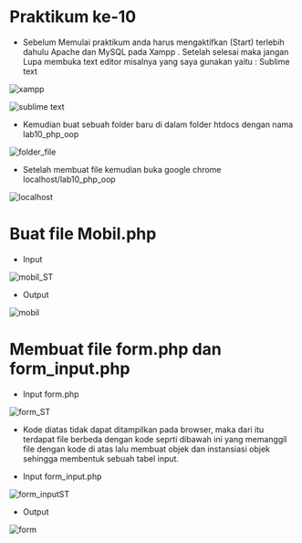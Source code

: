 # Praktikum ke-10

* Sebelum Memulai praktikum anda harus mengaktifkan (Start) terlebih dahulu Apache dan MySQL pada Xampp . Setelah selesai maka jangan Lupa membuka text editor misalnya yang saya gunakan yaitu : Sublime text

![xampp](https://user-images.githubusercontent.com/56245855/121352775-63490680-c957-11eb-8f2b-28df542e0b76.PNG)


![sublime text](https://user-images.githubusercontent.com/56245855/121353313-ecf8d400-c957-11eb-9bf2-6847665ed1e1.PNG)


* Kemudian buat sebuah folder baru di dalam folder htdocs dengan nama lab10_php_oop

![folder_file](https://user-images.githubusercontent.com/56245855/121353028-9f7c6700-c957-11eb-8e48-e8995a664951.PNG)


* Setelah membuat file kemudian buka google chrome localhost/lab10_php_oop

![localhost](https://user-images.githubusercontent.com/56245855/121353588-38ab7d80-c958-11eb-9d0e-ee1473b1c07a.PNG)



# Buat file Mobil.php

* Input 


![mobil_ST](https://user-images.githubusercontent.com/56245855/121353761-698bb280-c958-11eb-8a41-1a472c84fc3e.PNG)


* Output

![mobil](https://user-images.githubusercontent.com/56245855/121353853-845e2700-c958-11eb-9c55-bd0f33dbb80a.PNG)



# Membuat file form.php dan form_input.php

* Input form.php

![form_ST](https://user-images.githubusercontent.com/56245855/121354006-aa83c700-c958-11eb-9804-98709ea23fe4.PNG)

* Kode diatas tidak dapat ditampilkan pada browser, maka dari itu terdapat file berbeda dengan kode seprti dibawah ini yang memanggil file dengan kode di atas lalu membuat objek dan instansiasi objek sehingga membentuk sebuah tabel input.

* Input form_input.php

![form_inputST](https://user-images.githubusercontent.com/56245855/121354164-d30bc100-c958-11eb-8d97-a835ffb6b207.PNG)


* Output

![form](https://user-images.githubusercontent.com/56245855/121354213-de5eec80-c958-11eb-90ad-525b21b9ed40.PNG)

